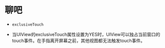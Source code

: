 # 聊吧

- `exclusiveTouch`

- 当UIView的exclusiveTouch属性设置为YES时，UIView可以独占当前窗口的touch事件。在手指离开屏幕之前，其他视图都无法触发touch事件。